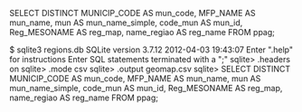 SELECT DISTINCT MUNICIP_CODE AS mun_code, MFP_NAME AS mun_name, mun AS mun_name_simple, code_mun AS mun_id, Reg_MESONAME AS reg_map, name_regiao AS reg_name FROM ppag;


$ sqlite3 regions.db 
SQLite version 3.7.12 2012-04-03 19:43:07
Enter ".help" for instructions
Enter SQL statements terminated with a ";"
sqlite> .headers on 
sqlite> .mode csv
sqlite> .output geomap.csv
sqlite> SELECT DISTINCT MUNICIP_CODE AS mun_code, MFP_NAME AS mun_name, mun AS mun_name_simple, code_mun AS mun_id, Reg_MESONAME AS reg_map, name_regiao AS reg_name FROM ppag;